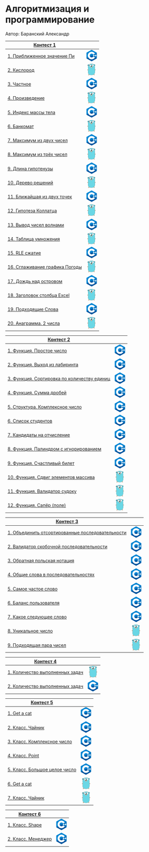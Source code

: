 # Алгоритмизация и программирование

Автор: Баранский Александр

| [Контест 1](https://contest.yandex.ru/contest/52142/problems/) |                    |
| -------------------------------------------------------------- |:------------------:|
| [1. Приближенное значение Пи](./contest_01/01/main.cpp)        | ![](./img/cpp.png) |
| [2. Кислород](./contest_01/02/main.go)                         | ![](./img/go.png)  |
| [3. Частное](./contest_01/03/main.cpp)                         | ![](./img/cpp.png) |
| [4. Произведение](./contest_01/04/main.go)                     | ![](./img/go.png)  |
| [5. Индекс массы тела](./contest_01/05/main.cpp)               | ![](./img/cpp.png) |
| [6. Банкомат](./contest_01/06/main.go)                         | ![](./img/go.png)  |
| [7. Максимум из двух чисел](./contest_01/07/main.cpp)          | ![](./img/cpp.png) |
| [8. Максимум из трёх чисел](./contest_01/08/main.go)           | ![](./img/go.png)  |
| [9. Длина гипотенузы](./contest_01/09/main.cpp)                | ![](./img/cpp.png) |
| [10. Дерево решений](./contest_01/10/main.go)                  | ![](./img/go.png)  |
| [11. Ближайшая из двух точек](./contest_01/11/main.cpp)        | ![](./img/cpp.png) |
| [12. Гипотеза Коллатца](./contest_01/12/main.go)               | ![](./img/go.png)  |
| [13. Вывод чисел волнами](./contest_01/13/main.cpp)            | ![](./img/cpp.png) |
| [14. Таблица умножения](./contest_01/14/main.go)               | ![](./img/go.png)  |
| [15. RLE сжатие](./contest_01/15/main.cpp)                     | ![](./img/cpp.png) |
| [16. Сглаживание графика Погоды](./contest_01/16/main.go)      | ![](./img/go.png)  |
| [17. Дождь над островом](./contest_01/17/main.cpp)             | ![](./img/cpp.png) |
| [18. Заголовок столбца Excel](./contest_01/18/main.go)         | ![](./img/go.png)  |
| [19. Подходящие Слова](./contest_01/19/main.cpp)               | ![](./img/cpp.png) |
| [20. Анаграмма. 2 числа](./contest_01/20/main.go)              | ![](./img/go.png)  |

| [Контест 2](https://contest.yandex.ru/contest/52676/problems/)          |                    |
| ----------------------------------------------------------------------- |:------------------:|
| [1. Функция. Простое число](./contest_02/01/main.cpp)                   | ![](./img/cpp.png) |
| [2. Функция. Выход из лабиринта](./contest_02/02/main.cpp)              | ![](./img/cpp.png) |
| [3. Функция. Сортировка по количеству единиц](./contest_02/03/main.cpp) | ![](./img/cpp.png) |
| [4. Функция. Сумма дробей](./contest_02/04/main.cpp)                    | ![](./img/cpp.png) |
| [5. Структура. Комплексное число](./contest_02/05/main.cpp)             | ![](./img/cpp.png) |
| [6. Список студентов](./contest_02/06/main.cpp)                         | ![](./img/cpp.png) |
| [7. Кандидаты на отчисление](./contest_02/07/main.cpp)                  | ![](./img/cpp.png) |
| [8. Функция. Палиндром с игнорированием](./contest_02/08/main.cpp)      | ![](./img/cpp.png) |
| [9. Функция. Счастливый билет](./contest_02/09/main.cpp)                | ![](./img/cpp.png) |
| [10. Функция. Сдвиг элементов массива](./contest_02/10/main.go)         | ![](./img/go.png)  |
| [11. Функция. Валидатор судоку](./contest_02/11/main.go)                | ![](./img/go.png)  |
| [12. Функция. Сапёр (поле)](./contest_02/12/main.go)                    | ![](./img/go.png)  |

| [Контест 3](https://contest.yandex.ru/contest/53504/problems/)               |                    |
| ---------------------------------------------------------------------------- |:------------------:|
| [1. Объединить отсортированные последовательности](./contest_03/01/main.cpp) | ![](./img/cpp.png) |
| [2. Валидатор скобочной последовательности](./contest_03/02/main.cpp)        | ![](./img/cpp.png) |
| [3. Обратная польская нотация](contest_03/03/main.cpp)                       | ![](./img/cpp.png) |
| [4. Общие слова в последовательностях](./contest_03/04/main.cpp)             | ![](./img/cpp.png) |
| [5. Самое частое слово](./contest_03/05/main.cpp)                            | ![](./img/cpp.png) |
| [6. Баланс пользователя](./contest_03/06/main.cpp)                           | ![](./img/cpp.png) |
| [7. Какое следующее слово](./contest_03/07/main.cpp)                         | ![](./img/cpp.png) |
| [8. Уникальное число](./contest_03/08/main.go)                               | ![](./img/go.png)  |
| [9. Подходящая пара чисел](./contest_03/09/main.go)                          | ![](./img/go.png)  |

| [Контест 4](https://contest.yandex.ru/contest/54625/problems/) |                    |
| -------------------------------------------------------------- |:------------------:|
| [1. Количество выполненных задач](./contest_04/01/main.go)     | ![](./img/go.png)  |
| [2. Количество выполненных задач](./contest_04/02/main.cpp)    | ![](./img/cpp.png) |

| [Контест 5](https://contest.yandex.ru/contest/55465/problems/) |                    |
| -------------------------------------------------------------- |:------------------:|
| [1. Get a cat](./contest_05/01/main.cpp)                       | ![](./img/cpp.png) |
| [2. Класс. Чайник](./contest_05/02/main.cpp)                   | ![](./img/cpp.png) |
| [3. Класс. Комплексное число](./contest_05/03/main.cpp)        | ![](./img/cpp.png) |
| [4. Класс. Point](./contest_05/04/main.cpp)                    | ![](./img/cpp.png) |
| [5. Класс. Большое целое число](./contest_05/05/main.cpp)      | ![](./img/cpp.png) |
| [6. Get a cat](./contest_05/06/main.go)                        | ![](./img/go.png)  |
| [7. Класс. Чайник](./contest_05/07/main.go)                    | ![](./img/go.png)  |

| [Контест 6](https://contest.yandex.ru/contest/55918/problems/) |                    |
| -------------------------------------------------------------- |:------------------:|
| [1. Класс. Shape](./contest_06/01/main.cpp)                    | ![](./img/cpp.png) |
| [2. Класс. Менеджер](./contest_06/02/main.cpp)                 | ![](./img/cpp.png) |
